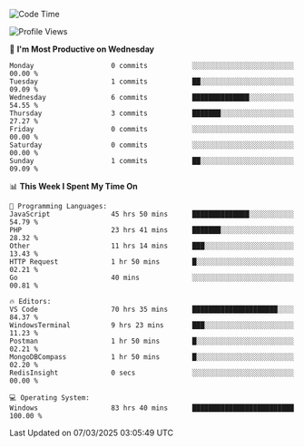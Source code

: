 <!--START_SECTION:waka-->
![Code Time](http://img.shields.io/badge/Code%20Time-4%2C301%20hrs%2020%20mins-blue)

![Profile Views](http://img.shields.io/badge/Profile%20Views-0-blue)

📅 **I'm Most Productive on Wednesday** 

```text
Monday                   0 commits           ░░░░░░░░░░░░░░░░░░░░░░░░░   00.00 % 
Tuesday                  1 commits           ██░░░░░░░░░░░░░░░░░░░░░░░   09.09 % 
Wednesday                6 commits           ██████████████░░░░░░░░░░░   54.55 % 
Thursday                 3 commits           ███████░░░░░░░░░░░░░░░░░░   27.27 % 
Friday                   0 commits           ░░░░░░░░░░░░░░░░░░░░░░░░░   00.00 % 
Saturday                 0 commits           ░░░░░░░░░░░░░░░░░░░░░░░░░   00.00 % 
Sunday                   1 commits           ██░░░░░░░░░░░░░░░░░░░░░░░   09.09 % 
```


📊 **This Week I Spent My Time On** 

```text
💬 Programming Languages: 
JavaScript               45 hrs 50 mins      ██████████████░░░░░░░░░░░   54.79 % 
PHP                      23 hrs 41 mins      ███████░░░░░░░░░░░░░░░░░░   28.32 % 
Other                    11 hrs 14 mins      ███░░░░░░░░░░░░░░░░░░░░░░   13.43 % 
HTTP Request             1 hr 50 mins        █░░░░░░░░░░░░░░░░░░░░░░░░   02.21 % 
Go                       40 mins             ░░░░░░░░░░░░░░░░░░░░░░░░░   00.81 % 

🔥 Editors: 
VS Code                  70 hrs 35 mins      █████████████████████░░░░   84.37 % 
WindowsTerminal          9 hrs 23 mins       ███░░░░░░░░░░░░░░░░░░░░░░   11.23 % 
Postman                  1 hr 50 mins        █░░░░░░░░░░░░░░░░░░░░░░░░   02.21 % 
MongoDBCompass           1 hr 50 mins        █░░░░░░░░░░░░░░░░░░░░░░░░   02.20 % 
RedisInsight             0 secs              ░░░░░░░░░░░░░░░░░░░░░░░░░   00.00 % 

💻 Operating System: 
Windows                  83 hrs 40 mins      █████████████████████████   100.00 % 
```


 Last Updated on 07/03/2025 03:05:49 UTC
<!--END_SECTION:waka-->
